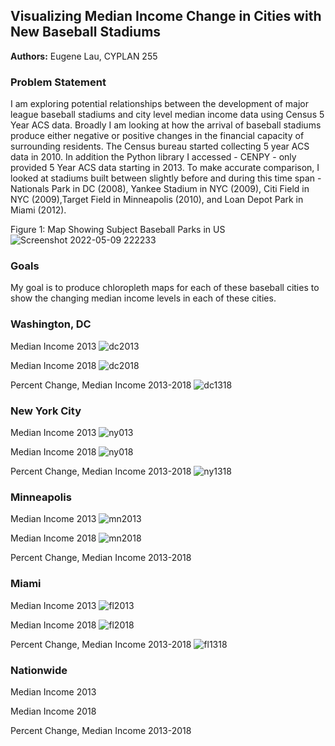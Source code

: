 ## Visualizing Median Income Change in Cities with New Baseball Stadiums

**Authors:** Eugene Lau, CYPLAN 255

### Problem Statement

I am exploring potential relationships between the development of major league baseball stadiums and city level median income data using Census 5 Year ACS data. Broadly I am looking at how the arrival of baseball stadiums produce either negative or positive changes in the financial capacity of surrounding residents. The Census bureau started collecting 5 year ACS data in 2010. In addition the Python library I accessed - CENPY - only provided 5 Year ACS data starting in 2013. To make accurate comparison, I looked at stadiums built between slightly before and during this time span - Nationals Park in DC (2008), Yankee Stadium in NYC (2009), Citi Field in NYC (2009),Target Field in Minneapolis (2010), and Loan Depot Park in Miami (2012). 

Figure 1: Map Showing Subject Baseball Parks in US
![Screenshot 2022-05-09 222233](https://user-images.githubusercontent.com/98058718/167548157-453d7c75-072b-4ea7-8196-fd5af85eb694.jpg)

### Goals
My goal is to produce chloropleth maps for each of these baseball cities to show the changing median income levels in each of these cities. 

### Washington, DC

Median Income 2013
![dc2013](https://user-images.githubusercontent.com/98058718/167554898-308cb4b6-d275-446d-8d62-f806a4e2b68d.png)


Median Income 2018
![dc2018](https://user-images.githubusercontent.com/98058718/167554915-d117e048-07fc-4fe8-b2ef-db1c1fc6caac.png)


Percent Change, Median Income 2013-2018
![dc1318](https://user-images.githubusercontent.com/98058718/167554966-6a7c66a4-0f4f-4445-9e0b-ff34e98fab10.png)


### New York City

Median Income 2013
![ny013](https://user-images.githubusercontent.com/98058718/167555015-8fd9a2bb-8c40-4c4c-bd8c-3a06808954a1.png)


Median Income 2018
![ny018](https://user-images.githubusercontent.com/98058718/167555033-c5320a91-2f72-42fa-bf22-8a93670ca0fa.png)


Percent Change, Median Income 2013-2018
![ny1318](https://user-images.githubusercontent.com/98058718/167555097-e7e49f9a-4b78-4eb2-ac05-85893a23832c.png)


### Minneapolis

Median Income 2013
![mn2013](https://user-images.githubusercontent.com/98058718/167555148-beb35c50-9082-4795-b962-588464ead325.png)


Median Income 2018
![mn2018](https://user-images.githubusercontent.com/98058718/167555172-e0cc55f5-ca77-478b-95ab-9a86d85f97c5.png)


Percent Change, Median Income 2013-2018

### Miami

Median Income 2013
![fl2013](https://user-images.githubusercontent.com/98058718/167555255-b1360bb2-98e3-4aa0-8638-5cb87928163b.png)


Median Income 2018
![fl2018](https://user-images.githubusercontent.com/98058718/167555295-4175baf4-76d4-462f-8e65-313c69738f95.png)


Percent Change, Median Income 2013-2018
![fl1318](https://user-images.githubusercontent.com/98058718/167555349-6b51d116-9f1a-46a3-b62c-dbdc5eb87b42.png)


### Nationwide

Median Income 2013


Median Income 2018


Percent Change, Median Income 2013-2018
